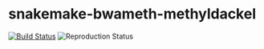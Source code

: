# snakemake-bwameth-methyldackel

[![Build Status](https://travis-ci.org/dohlee/snakemake-bwameth-methyldackel.svg?branch=master)](https://travis-ci.org/dohlee/snakemake-bwameth-methyldackel)
![Reproduction Status](https://img.shields.io/endpoint.svg?url=https://gist.githubusercontent.com/dohlee/dbae04cb44f965321c4c3fb00cce149b/raw/bwameth-methyldackel.json)
